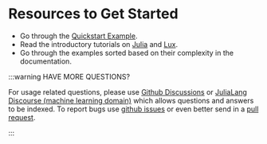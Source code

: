 
<a id='Resources-to-Get-Started'></a>

# Resources to Get Started


  * Go through the [Quickstart Example](quickstart).
  * Read the introductory tutorials on [Julia](https://jump.dev/JuMP.jl/stable/tutorials/getting_started/getting_started_with_julia/#Getting-started-with-Julia) and [Lux](../tutorials/).
  * Go through the examples sorted based on their complexity in the documentation.


:::warning HAVE MORE QUESTIONS?


For usage related questions, please use [Github Discussions](https://github.com/avik-pal/Lux.jl/discussions) or [JuliaLang Discourse (machine learning domain)](https://discourse.julialang.org/c/domain/ml/) which allows questions and answers to be indexed. To report bugs use [github issues](https://github.com/LuxDL/Lux.jl/issues) or even better send in a [pull request](https://github.com/LuxDL/Lux.jl/pulls).


:::

